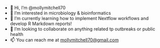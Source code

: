 - 👋 Hi, I’m @mollymitchell70
- 👀 I’m interested in microbiology & bioinformatics
- 🌱 I’m currently learning how to implement Nextflow workflows and develop R Markdown reports!
- 💞️ I’m looking to collaborate on anything related tp outbreaks or public health
- 📫 You can reach me at mollymitchell70@gmail.com

<!---
mollymitchell70/mollymitchell70 is a ✨ special ✨ repository because its `README.md` (this file) appears on your GitHub profile.
You can click the Preview link to take a look at your changes.
--->
